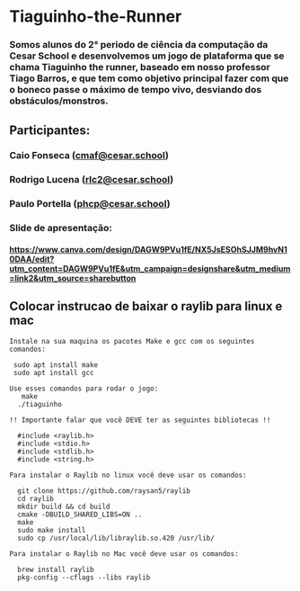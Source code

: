 # Tiaguinho-the-Runner
### Somos alunos do 2° periodo de ciência da computação da Cesar School e desenvolvemos um jogo de plataforma que se chama Tiaguinho the runner, baseado em nosso professor Tiago Barros, e que tem como objetivo principal fazer com que o boneco passe o máximo de tempo vivo, desviando dos obstáculos/monstros.

## Participantes:

### Caio Fonseca (cmaf@cesar.school)
### Rodrigo Lucena (rlc2@cesar.school)
### Paulo Portella (phcp@cesar.school)

### Slide de apresentação:

#### https://www.canva.com/design/DAGW9PVu1fE/NX5JsESOhSJJM9hvN10DAA/edit?utm_content=DAGW9PVu1fE&utm_campaign=designshare&utm_medium=link2&utm_source=sharebutton

## Colocar instrucao de baixar o raylib para linux e mac
```
Instale na sua maquina os pacotes Make e gcc com os seguintes comandos: 

 sudo apt install make
 sudo apt install gcc

Use esses comandos para rodar o jogo:
   make
  ./tiaguinho

!! Importante falar que você DEVE ter as seguintes bibliotecas !!

  #include <raylib.h>
  #include <stdio.h>
  #include <stdlib.h>
  #include <string.h>

Para instalar o Raylib no linux você deve usar os comandos:

  git clone https://github.com/raysan5/raylib
  cd raylib
  mkdir build && cd build
  cmake -DBUILD_SHARED_LIBS=ON ..
  make
  sudo make install
  sudo cp /usr/local/lib/libraylib.so.420 /usr/lib/

Para instalar o Raylib no Mac você deve usar os comandos:

  brew install raylib
  pkg-config --cflags --libs raylib


  
